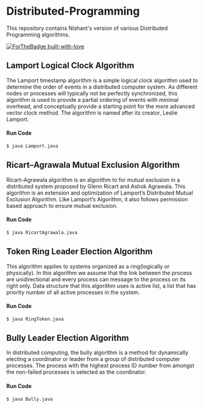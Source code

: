 # Distributed-Programming
This repository contains Nishant's version of various Distributed Programming algorithms.

[![ForTheBadge built-with-love](http://ForTheBadge.com/images/badges/built-with-love.svg)](https://GitHub.com/thisisnsh/)

## Lamport Logical Clock Algorithm
The Lamport timestamp algorithm is a simple logical clock algorithm used to determine the order of events in a distributed computer system. As different nodes or processes will typically not be perfectly synchronized, this algorithm is used to provide a partial ordering of events with minimal overhead, and conceptually provide a starting point for the more advanced vector clock method. The algorithm is named after its creator, Leslie Lamport.

#### Run Code 
```sh
$ java Lamport.java
```

## Ricart–Agrawala Mutual Exclusion Algorithm
Ricart–Agrawala algorithm is an algorithm to for mutual exclusion in a distributed system proposed by Glenn Ricart and Ashok Agrawala. This algorithm is an extension and optimization of Lamport’s Distributed Mutual Exclusion Algorithm. Like Lamport’s Algorithm, it also follows permission based approach to ensure mutual exclusion.

#### Run Code 
```sh
$ java RicartAgrawala.java
```

## Token Ring Leader Election Algorithm
This algorithm applies to systems organized as a ring(logically or physically). In this algorithm we assume that the link between the process are unidirectional and every process can message to the process on its right only. Data structure that this algorithm uses is active list, a list that has priority number of all active processes in the system.

#### Run Code 
```sh
$ java RingToken.java
```

## Bully Leader Election Algorithm
In distributed computing, the bully algorithm is a method for dynamically electing a coordinator or leader from a group of distributed computer processes. The process with the highest process ID number from amongst the non-failed processes is selected as the coordinator.

#### Run Code 
```sh
$ java Bully.java
```

